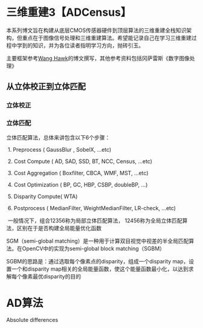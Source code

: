 # 三维重建3【ADCensus】

本系列博文旨在构建从底层CMOS传感器硬件到顶层算法的三维重建全栈知识架构，但重点在于图像信号处理和三维重建算法。希望能记录自己在学习三维重建过程中学到的知识，并为各位读者指明学习方向，抛砖引玉。

主要框架参考[Wang Hawk](https://www.zhihu.com/people/hawk.wang/columns)的博文撰写，其他参考资料包括冈萨雷斯《数字图像处理》



## 从立体校正到立体匹配





### 立体校正





### 立体匹配





立体匹配算法，总体来讲包含以下6个步骤：

​    1. Preprocess ( GaussBlur , SobelX, ...etc)

​    2. Cost Compute ( AD, SAD, SSD, BT, NCC, Census, ...etc)

​    3. Cost Aggregation ( Boxfilter, CBCA, WMF, MST, ...etc)

​    4. Cost Optimization ( BP, GC, HBP, CSBP, doubleBP,  ...)

​    5. Disparity Compute( WTA)

​    6. Postprocess ( MedianFilter, WeightMedianFilter, LR-check, ...etc)

​       一般情况下，组合12356称为局部立体匹配算法， 12456称为全局立体匹配算法，区别在于是否构建全局能量优化函数









SGM（semi-global matching）是一种用于计算双目视觉中视差的半全局匹配算法。在OpenCV中的实现为semi-global block matching（SGBM）

SGBM的思路是：通过选取每个像素点的disparity，组成一个disparity map，设置一个和disparity map相关的全局能量函数，使这个能量函数最小化，以达到求解每个像素最优disparity的目的







# AD算法



Absolute differences
